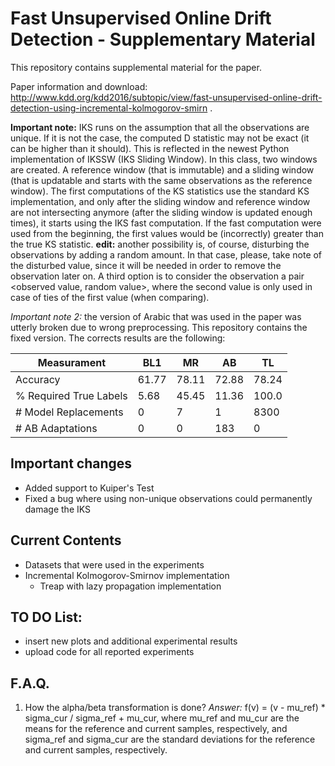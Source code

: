 # Fast Unsupervised Online Drift Detection - Supplementary Material

This repository contains supplemental material for the paper.

Paper information and download: http://www.kdd.org/kdd2016/subtopic/view/fast-unsupervised-online-drift-detection-using-incremental-kolmogorov-smirn .

**Important note:** IKS runs on the assumption that all the observations are unique. If it is not the case, the computed D statistic may not be exact (it can be higher than it should). This is reflected in the newest Python implementation of IKSSW (IKS Sliding Window). In this class, two windows are created. A reference window (that is immutable) and a sliding window (that is updatable and starts with the same observations as the reference window). The first computations of the KS statistics use the standard KS implementation, and only after the sliding window and reference window are not intersecting anymore (after the sliding window is updated enough times), it starts using the IKS fast computation. If the fast computation were used from the beginning, the first values would be (incorrectly) greater than the true KS statistic.
**edit:** another possibility is, of course, disturbing the observations by adding a random amount. In that case, please, take note of the disturbed value, since it will be needed in order to remove the observation later on. A third option is to consider the observation a pair <observed value, random value>, where the second value is only used in case of ties of the first value (when comparing).


*Important note 2:* the version of Arabic that was used in the paper was utterly broken due to wrong preprocessing. This repository contains the fixed version. The corrects results are the following:

| Measurament            | BL1   | MR    | AB    | TL    |
| ---------------------- | ----- | ----- | ----- | ----- |
| Accuracy               | 61.77 | 78.11 | 72.88 | 78.24 |
| % Required True Labels |  5.68 | 45.45 | 11.36 | 100.0 |
| # Model Replacements   |     0 |     7 |     1 |  8300 |
| # AB Adaptations       |     0 |     0 |   183 |     0 |

## Important changes

- Added support to Kuiper's Test
- Fixed a bug where using non-unique observations could permanently damage the IKS

## Current Contents

- Datasets that were used in the experiments
- Incremental Kolmogorov-Smirnov implementation
  - Treap with lazy propagation implementation

## TO DO List:

- insert new plots and additional experimental results
- upload code for all reported experiments

## F.A.Q.

1. How the alpha/beta transformation is done?
*Answer:* f(v) = (v - mu\_ref) \* sigma\_cur / sigma\_ref + mu\_cur, where mu\_ref and mu\_cur are the means for the reference and current samples, respectively, and sigma\_ref and sigma\_cur are the standard deviations for the reference and current samples, respectively.
